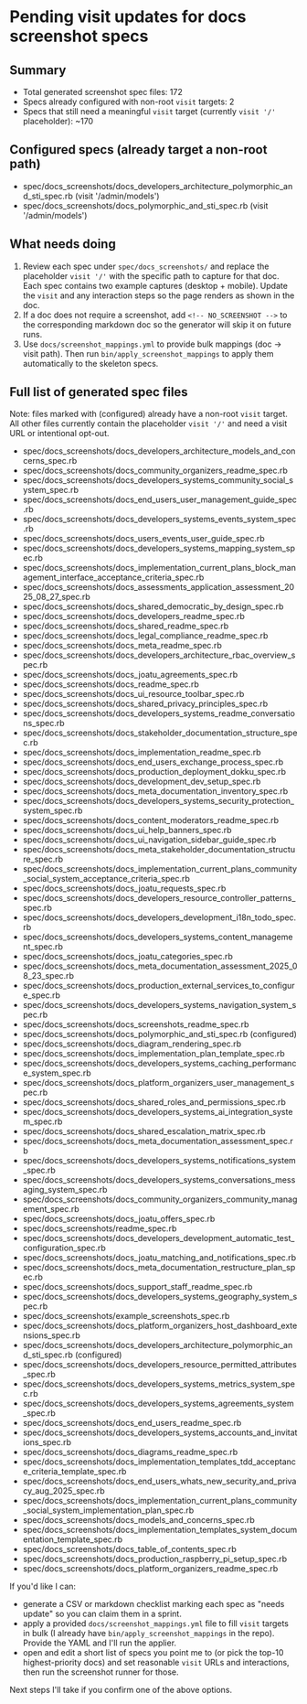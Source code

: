 # Pending visit updates for docs screenshot specs

Summary
-------

- Total generated screenshot spec files: 172
- Specs already configured with non-root `visit` targets: 2
- Specs that still need a meaningful `visit` target (currently `visit '/'` placeholder): ~170

Configured specs (already target a non-root path)
------------------------------------------------

- spec/docs_screenshots/docs_developers_architecture_polymorphic_and_sti_spec.rb  (visit '/admin/models')
- spec/docs_screenshots/docs_polymorphic_and_sti_spec.rb                          (visit '/admin/models')

What needs doing
-----------------

1. Review each spec under `spec/docs_screenshots/` and replace the placeholder `visit '/'` with the specific path to capture for that doc. Each spec contains two example captures (desktop + mobile). Update the `visit` and any interaction steps so the page renders as shown in the doc.
2. If a doc does not require a screenshot, add `<!-- NO_SCREENSHOT -->` to the corresponding markdown doc so the generator will skip it on future runs.
3. Use `docs/screenshot_mappings.yml` to provide bulk mappings (doc → visit path). Then run `bin/apply_screenshot_mappings` to apply them automatically to the skeleton specs.

Full list of generated spec files
-------------------------------

Note: files marked with (configured) already have a non-root `visit` target. All other files currently contain the placeholder `visit '/'` and need a visit URL or intentional opt-out.

- spec/docs_screenshots/docs_developers_architecture_models_and_concerns_spec.rb
- spec/docs_screenshots/docs_community_organizers_readme_spec.rb
- spec/docs_screenshots/docs_developers_systems_community_social_system_spec.rb
- spec/docs_screenshots/docs_end_users_user_management_guide_spec.rb
- spec/docs_screenshots/docs_developers_systems_events_system_spec.rb
- spec/docs_screenshots/docs_users_events_user_guide_spec.rb
- spec/docs_screenshots/docs_developers_systems_mapping_system_spec.rb
- spec/docs_screenshots/docs_implementation_current_plans_block_management_interface_acceptance_criteria_spec.rb
- spec/docs_screenshots/docs_assessments_application_assessment_2025_08_27_spec.rb
- spec/docs_screenshots/docs_shared_democratic_by_design_spec.rb
- spec/docs_screenshots/docs_developers_readme_spec.rb
- spec/docs_screenshots/docs_shared_readme_spec.rb
- spec/docs_screenshots/docs_legal_compliance_readme_spec.rb
- spec/docs_screenshots/docs_meta_readme_spec.rb
- spec/docs_screenshots/docs_developers_architecture_rbac_overview_spec.rb
- spec/docs_screenshots/docs_joatu_agreements_spec.rb
- spec/docs_screenshots/docs_readme_spec.rb
- spec/docs_screenshots/docs_ui_resource_toolbar_spec.rb
- spec/docs_screenshots/docs_shared_privacy_principles_spec.rb
- spec/docs_screenshots/docs_developers_systems_readme_conversations_spec.rb
- spec/docs_screenshots/docs_stakeholder_documentation_structure_spec.rb
- spec/docs_screenshots/docs_implementation_readme_spec.rb
- spec/docs_screenshots/docs_end_users_exchange_process_spec.rb
- spec/docs_screenshots/docs_production_deployment_dokku_spec.rb
- spec/docs_screenshots/docs_development_dev_setup_spec.rb
- spec/docs_screenshots/docs_meta_documentation_inventory_spec.rb
- spec/docs_screenshots/docs_developers_systems_security_protection_system_spec.rb
- spec/docs_screenshots/docs_content_moderators_readme_spec.rb
- spec/docs_screenshots/docs_ui_help_banners_spec.rb
- spec/docs_screenshots/docs_ui_navigation_sidebar_guide_spec.rb
- spec/docs_screenshots/docs_meta_stakeholder_documentation_structure_spec.rb
- spec/docs_screenshots/docs_implementation_current_plans_community_social_system_acceptance_criteria_spec.rb
- spec/docs_screenshots/docs_joatu_requests_spec.rb
- spec/docs_screenshots/docs_developers_resource_controller_patterns_spec.rb
- spec/docs_screenshots/docs_developers_development_i18n_todo_spec.rb
- spec/docs_screenshots/docs_developers_systems_content_management_spec.rb
- spec/docs_screenshots/docs_joatu_categories_spec.rb
- spec/docs_screenshots/docs_meta_documentation_assessment_2025_08_23_spec.rb
- spec/docs_screenshots/docs_production_external_services_to_configure_spec.rb
- spec/docs_screenshots/docs_developers_systems_navigation_system_spec.rb
- spec/docs_screenshots/docs_screenshots_readme_spec.rb
- spec/docs_screenshots/docs_polymorphic_and_sti_spec.rb (configured)
- spec/docs_screenshots/docs_diagram_rendering_spec.rb
- spec/docs_screenshots/docs_implementation_plan_template_spec.rb
- spec/docs_screenshots/docs_developers_systems_caching_performance_system_spec.rb
- spec/docs_screenshots/docs_platform_organizers_user_management_spec.rb
- spec/docs_screenshots/docs_shared_roles_and_permissions_spec.rb
- spec/docs_screenshots/docs_developers_systems_ai_integration_system_spec.rb
- spec/docs_screenshots/docs_shared_escalation_matrix_spec.rb
- spec/docs_screenshots/docs_meta_documentation_assessment_spec.rb
- spec/docs_screenshots/docs_developers_systems_notifications_system_spec.rb
- spec/docs_screenshots/docs_developers_systems_conversations_messaging_system_spec.rb
- spec/docs_screenshots/docs_community_organizers_community_management_spec.rb
- spec/docs_screenshots/docs_joatu_offers_spec.rb
- spec/docs_screenshots/readme_spec.rb
- spec/docs_screenshots/docs_developers_development_automatic_test_configuration_spec.rb
- spec/docs_screenshots/docs_joatu_matching_and_notifications_spec.rb
- spec/docs_screenshots/docs_meta_documentation_restructure_plan_spec.rb
- spec/docs_screenshots/docs_support_staff_readme_spec.rb
- spec/docs_screenshots/docs_developers_systems_geography_system_spec.rb
- spec/docs_screenshots/example_screenshots_spec.rb
- spec/docs_screenshots/docs_platform_organizers_host_dashboard_extensions_spec.rb
- spec/docs_screenshots/docs_developers_architecture_polymorphic_and_sti_spec.rb (configured)
- spec/docs_screenshots/docs_developers_resource_permitted_attributes_spec.rb
- spec/docs_screenshots/docs_developers_systems_metrics_system_spec.rb
- spec/docs_screenshots/docs_developers_systems_agreements_system_spec.rb
- spec/docs_screenshots/docs_end_users_readme_spec.rb
- spec/docs_screenshots/docs_developers_systems_accounts_and_invitations_spec.rb
- spec/docs_screenshots/docs_diagrams_readme_spec.rb
- spec/docs_screenshots/docs_implementation_templates_tdd_acceptance_criteria_template_spec.rb
- spec/docs_screenshots/docs_end_users_whats_new_security_and_privacy_aug_2025_spec.rb
- spec/docs_screenshots/docs_implementation_current_plans_community_social_system_implementation_plan_spec.rb
- spec/docs_screenshots/docs_models_and_concerns_spec.rb
- spec/docs_screenshots/docs_implementation_templates_system_documentation_template_spec.rb
- spec/docs_screenshots/docs_table_of_contents_spec.rb
- spec/docs_screenshots/docs_production_raspberry_pi_setup_spec.rb
- spec/docs_screenshots/docs_platform_organizers_readme_spec.rb

If you'd like I can:

- generate a CSV or markdown checklist marking each spec as "needs update" so you can claim them in a sprint.
- apply a provided `docs/screenshot_mappings.yml` file to fill `visit` targets in bulk (I already have `bin/apply_screenshot_mappings` in the repo). Provide the YAML and I'll run the applier.
- open and edit a short list of specs you point me to (or pick the top-10 highest-priority docs) and set reasonable `visit` URLs and interactions, then run the screenshot runner for those.

Next steps I'll take if you confirm one of the above options.
